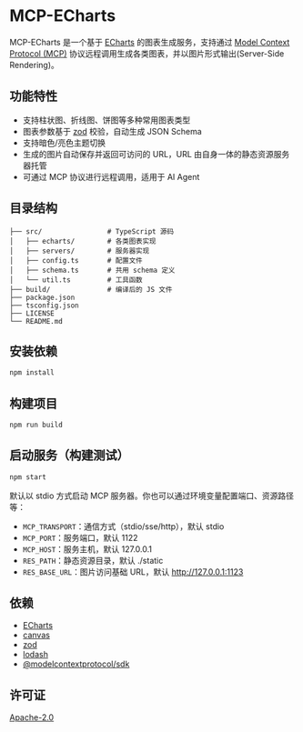 # MCP-ECharts

MCP-ECharts 是一个基于 [ECharts](https://echarts.apache.org/) 的图表生成服务，支持通过 [Model Context Protocol (MCP)](https://modelcontextprotocol.io/) 协议远程调用生成各类图表，并以图片形式输出(Server-Side Rendering)。

## 功能特性

- 支持柱状图、折线图、饼图等多种常用图表类型
- 图表参数基于 [zod](https://zod.dev/) 校验，自动生成 JSON Schema
- 支持暗色/亮色主题切换
- 生成的图片自动保存并返回可访问的 URL，URL 由自身一体的静态资源服务器托管
- 可通过 MCP 协议进行远程调用，适用于 AI Agent

## 目录结构

```
├── src/                # TypeScript 源码
│   ├── echarts/        # 各类图表实现
│   ├── servers/        # 服务器实现
│   ├── config.ts       # 配置文件
│   ├── schema.ts       # 共用 schema 定义
│   └── util.ts         # 工具函数
├── build/              # 编译后的 JS 文件
├── package.json
├── tsconfig.json
├── LICENSE
└── README.md
```

## 安装依赖

```bash
npm install
```

## 构建项目

```bash
npm run build
```

## 启动服务（构建测试）

```bash
npm start
```

默认以 stdio 方式启动 MCP 服务器。你也可以通过环境变量配置端口、资源路径等：

- `MCP_TRANSPORT`：通信方式（stdio/sse/http），默认 stdio
- `MCP_PORT`：服务端口，默认 1122
- `MCP_HOST`：服务主机，默认 127.0.0.1
- `RES_PATH`：静态资源目录，默认 ./static
- `RES_BASE_URL`：图片访问基础 URL，默认 http://127.0.0.1:1123

## 依赖

- [ECharts](https://echarts.apache.org/)
- [canvas](https://github.com/Automattic/node-canvas)
- [zod](https://zod.dev/)
- [lodash](https://lodash.com/)
- [@modelcontextprotocol/sdk](https://www.npmjs.com/package/@modelcontextprotocol/sdk)

## 许可证

[Apache-2.0](./LICENSE)
